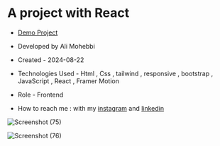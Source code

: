 # A project with React 

- [Demo Project](https://parallax-that.vercel.app/)

- Developed by Ali Mohebbi

- Created - 2024-08-22

- Technologies Used - Html , Css , tailwind , responsive , bootstrap , JavaScript , React , Framer Motion

- Role - Frontend

- How to reach me : with my [instagram](https://www.instagram.com/Ali_Mohebbi_Developer) and [linkedin](https://www.linkedin.com/in/ali-mohebbi-7165b7265/)

![Screenshot (75)](https://github.com/user-attachments/assets/e8f2b421-b25f-493e-91d0-998c9a26b75c)

![Screenshot (76)](https://github.com/user-attachments/assets/5f7742ea-282f-46dc-918d-9424abe73ab6)
